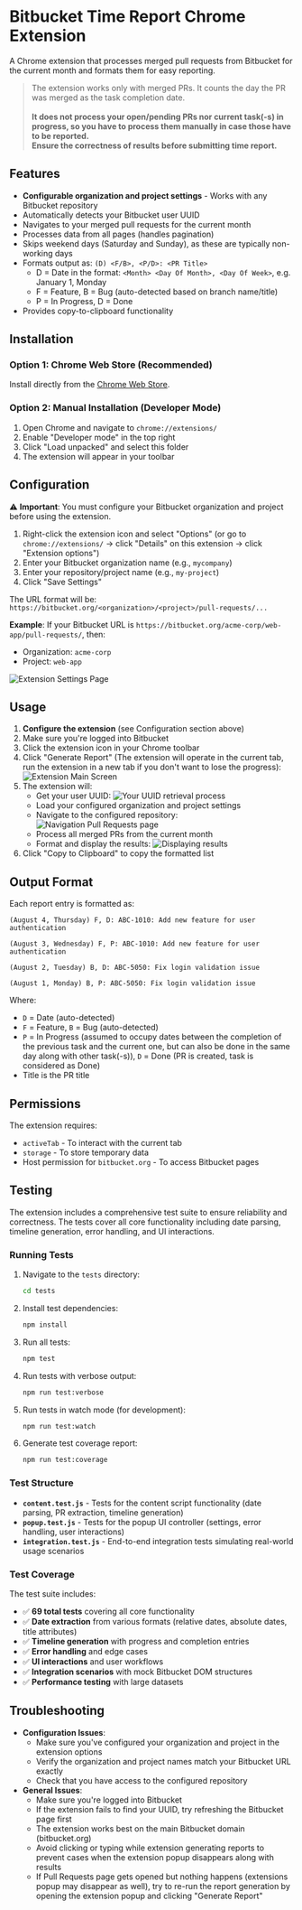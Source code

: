# Bitbucket Time Report Chrome Extension

A Chrome extension that processes merged pull requests from Bitbucket for the current month and formats them for easy reporting.

> The extension works only with merged PRs. It counts the day the PR was merged as the task completion date.<br/><br/>
> **It does not process your open/pending PRs nor current task(-s) in progress, so you have to process them manually in case those have to be reported.** <br/>
> **Ensure the correctness of results before submitting time report.**


## Features

- **Configurable organization and project settings** - Works with any Bitbucket repository
- Automatically detects your Bitbucket user UUID
- Navigates to your merged pull requests for the current month
- Processes data from all pages (handles pagination)
- Skips weekend days (Saturday and Sunday), as these are typically non-working days
- Formats output as: `(D) <F/B>, <P/D>: <PR Title>`
  - D = Date in the format: `<Month> <Day Of Month>, <Day Of Week>`, e.g. January 1, Monday
  - F = Feature, B = Bug (auto-detected based on branch name/title)
  - P = In Progress, D = Done
- Provides copy-to-clipboard functionality

## Installation

### Option 1: Chrome Web Store (Recommended)

Install directly from the [Chrome Web Store](https://chromewebstore.google.com/detail/bitbucket-time-report/fmmhfegmdgkblngmeaooiaecippkbfpj).

### Option 2: Manual Installation (Developer Mode)

1. Open Chrome and navigate to `chrome://extensions/`
2. Enable "Developer mode" in the top right
3. Click "Load unpacked" and select this folder
4. The extension will appear in your toolbar

## Configuration

⚠️ **Important**: You must configure your Bitbucket organization and project before using the extension.

1. Right-click the extension icon and select "Options" (or go to `chrome://extensions/` → click "Details" on this extension → click "Extension options")
2. Enter your Bitbucket organization name (e.g., `mycompany`)
3. Enter your repository/project name (e.g., `my-project`)
4. Click "Save Settings"

The URL format will be: `https://bitbucket.org/<organization>/<project>/pull-requests/...`

**Example**: If your Bitbucket URL is `https://bitbucket.org/acme-corp/web-app/pull-requests/`, then:
- Organization: `acme-corp`
- Project: `web-app`

![Extension Settings Page](./screenshots/ExtensionSettingsPage.png "Extension Settings Page")

## Usage

1. **Configure the extension** (see Configuration section above)
2. Make sure you're logged into Bitbucket
3. Click the extension icon in your Chrome toolbar
4. Click "Generate Report" (The extension will operate in the current tab, run the extension in a new tab if you don't want to lose the progress):
![Extension Main Screen](./screenshots/ExtensionPopupMainScreen.png "Extension Main Screen")
5. The extension will:
   - Get your user UUID:
   ![Your UUID retrieval process](./screenshots/UUIDretrieval.png "Your UUID retrieval process")
   - Load your configured organization and project settings
   - Navigate to the configured repository:
   ![Navigation Pull Requests page](./screenshots/NavigatingPullRequests.png "Navigation Pull Requests page")
   - Process all merged PRs from the current month
   - Format and display the results:
   ![Displaying results](./screenshots/TimeReportResults.png "Displaying results")
6. Click "Copy to Clipboard" to copy the formatted list

## Output Format

Each report entry is formatted as:
```
(August 4, Thursday) F, D: ABC-1010: Add new feature for user authentication 

(August 3, Wednesday) F, P: ABC-1010: Add new feature for user authentication

(August 2, Tuesday) B, D: ABC-5050: Fix login validation issue

(August 1, Monday) B, P: ABC-5050: Fix login validation issue
```

Where:
- `D` = Date (auto-detected)
- `F` = Feature, `B` = Bug (auto-detected)
- `P` = In Progress (assumed to occupy dates between the completion of the previous task and the current one, but can also be done in the same day along with other task(-s)), `D` = Done (PR is created, task is considered as Done)
- Title is the PR title

## Permissions

The extension requires:
- `activeTab` - To interact with the current tab
- `storage` - To store temporary data
- Host permission for `bitbucket.org` - To access Bitbucket pages

## Testing

The extension includes a comprehensive test suite to ensure reliability and correctness. The tests cover all core functionality including date parsing, timeline generation, error handling, and UI interactions.

### Running Tests

1. Navigate to the `tests` directory:
   ```bash
   cd tests
   ```

2. Install test dependencies:
   ```bash
   npm install
   ```

3. Run all tests:
   ```bash
   npm test
   ```

4. Run tests with verbose output:
   ```bash
   npm run test:verbose
   ```

5. Run tests in watch mode (for development):
   ```bash
   npm run test:watch
   ```

6. Generate test coverage report:
   ```bash
   npm run test:coverage
   ```

### Test Structure

- **`content.test.js`** - Tests for the content script functionality (date parsing, PR extraction, timeline generation)
- **`popup.test.js`** - Tests for the popup UI controller (settings, error handling, user interactions)
- **`integration.test.js`** - End-to-end integration tests simulating real-world usage scenarios

### Test Coverage

The test suite includes:
- ✅ **69 total tests** covering all core functionality
- ✅ **Date extraction** from various formats (relative dates, absolute dates, title attributes)
- ✅ **Timeline generation** with progress and completion entries
- ✅ **Error handling** and edge cases
- ✅ **UI interactions** and user workflows
- ✅ **Integration scenarios** with mock Bitbucket DOM structures
- ✅ **Performance testing** with large datasets

## Troubleshooting

- **Configuration Issues**:
  - Make sure you've configured your organization and project in the extension options
  - Verify the organization and project names match your Bitbucket URL exactly
  - Check that you have access to the configured repository
- **General Issues**:
  - Make sure you're logged into Bitbucket
  - If the extension fails to find your UUID, try refreshing the Bitbucket page first
  - The extension works best on the main Bitbucket domain (bitbucket.org)
  - Avoid clicking or typing while extension generating reports to prevent cases when the extension popup disappears along with results
  - If Pull Requests page gets opened but nothing happens (extensions popup may disappear as well), try to re-run the report generation by opening the extension popup and clicking "Generate Report"
